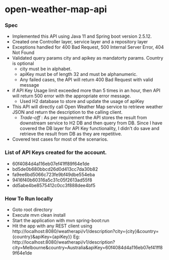 # open-weather-map-api

### Spec
* Implemented this API using Java 11 and Spring boot version 2.5.12.
* Created one Controller layer, service layer and a repository layer
* Exceptions handled for 400 Bad Request, 500 Internal Server Error, 404 Not Found
* Validated query params city and apikey as mandatorty params. Country is optional
  * city must be in alphabet.
  * apiKey must be of length 32 and must be alphanumeric.
  * Any failed cases, the API will return 400 Bad Request with valid message
* if API Key Usage limit exceeded more than 5 times in an hour, then API will return 500 error with the appropriate error message.
  * Used H2 database to store and update the usage of apiKey
* This API will directly call Open Weather Map service to retrieve weather JSON and return the description to the calling client. 
   * *Trade-off* : As per requirement the API stores the result from downstream service to H2 DB and then query from DB. Since I have covered the DB layer for API Key functionality, 
I didn't do save and retrieve the result from DB as they are repetitive.
* Covered test cases for most of the scenarios.

### List of API Keys created for the account.

* 60f4084d4a116eb07ef41ff89f64e1de 
* bd5de0b680bbcd26d0d413cc7da30b82
* fa9ee6bd5066c723fe9bf49dbe554eba
* 9416f40b60316a5c31c05f2613ad55f8
* dd5abe4be8575412c0cc3f888dee4bf5


### How To Run locally

* Goto root directory
* Execute mvn clean install
* Start the application with mvn spring-boot:run
* Hit the app with any REST client using http://localhost:8080/weatherapi/v1/description?city={city}&country={country}&apiKey={apiKey}} 
    Eg: http://localhost:8080/weatherapi/v1/description?city=Melbourne&country=Australia&apiKey=60f4084d4a116eb07ef41ff89f64e1de
